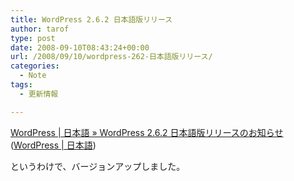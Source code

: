 ```yaml
---
title: WordPress 2.6.2 日本語版リリース
author: tarof
type: post
date: 2008-09-10T08:43:24+00:00
url: /2008/09/10/wordpress-262-日本語版リリース/
categories:
  - Note
tags:
  - 更新情報

---
```

[WordPress | 日本語 » WordPress 2.6.2 日本語版リリースのお知らせ][1] ([WordPress | 日本語][2])

というわけで、バージョンアップしました。

 [1]: http://ja.wordpress.org/2008/09/09/wordpress-262-ja/
 [2]: http://ja.wordpress.org/
